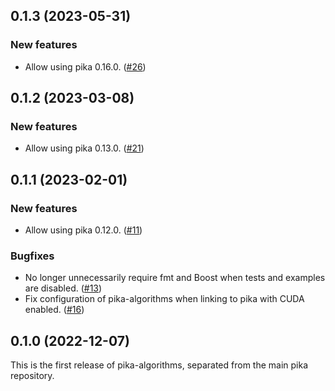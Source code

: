 <!--- Copyright (c) 2022 ETH Zurich -->
<!----->
<!--- SPDX-License-Identifier: BSL-1.0 -->
<!--- Distributed under the Boost Software License, Version 1.0. (See accompanying -->
<!--- file LICENSE_1_0.txt or copy at http://www.boost.org/LICENSE_1_0.txt) -->

## 0.1.3 (2023-05-31)

### New features

- Allow using pika 0.16.0. ([#26](https://github.com/pika-org/pika-algorithms/pull/26))

## 0.1.2 (2023-03-08)

### New features

- Allow using  pika 0.13.0. ([#21](https://github.com/pika-org/pika-algorithms/pull/21))

## 0.1.1 (2023-02-01)

### New features

- Allow using  pika 0.12.0. ([#11](https://github.com/pika-org/pika-algorithms/pull/11))

### Bugfixes

- No longer unnecessarily require fmt and Boost when tests and examples are disabled. ([#13](https://github.com/pika-org/pika-algorithms/pull/13))
- Fix configuration of pika-algorithms when linking to pika with CUDA enabled. ([#16](https://github.com/pika-org/pika-algorithms/pull/16))

## 0.1.0 (2022-12-07)

This is the first release of pika-algorithms, separated from the main pika repository.
